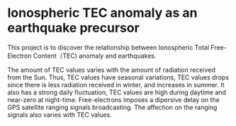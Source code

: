 # Ionospheric TEC anomaly as an earthquake precursor
This project is to discover the relationship between Ionospheric Total Free-Electron Content（TEC) anomaly and earthquakes.

The amount of TEC values varies with the amount of radiation received from the Sun.
Thus, TEC values have seasonal variations, TEC values drops since there is less radiation received in winter, and increases in summer.
It also has a strong daily fluctuation, TEC values are high during daytime and near-zero at night-time.
Free-electrons imposes a dipersive delay on the GPS satellite ranging signals broadcasting.
The affection on the ranging signals also varies with TEC values.

